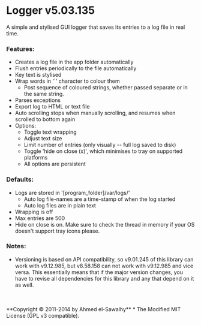 Logger v5.03.135
================

A simple and stylised GUI logger that saves its entries to a log file in real time.

### Features:

  + Creates a log file in the app folder automatically
  + Flush entries periodically to the file automatically
  + Key text is stylised
  + Wrap words in '`' character to colour them
	+ Post sequence of coloured strings, whether passed separate or in the same string.
  + Parses exceptions
  + Export log to HTML or text file
  + Auto scrolling stops when manually scrolling, and resumes when scrolled to bottom again
  + Options:
	+ Toggle text wrapping
	+ Adjust text size
	+ Limit number of entries (only visually -- full log saved to disk)
	+ Toggle 'hide on close (x)', which minimises to tray on supported platforms
	+ All options are persistent

### Defaults:

  + Logs are stored in '[program_folder]/var/logs/'
	+ Auto log file-names are a time-stamp of when the log started
	+ Auto log files are in plain text
  + Wrapping is off
  + Max entries are 500
  + Hide on close is on. Make sure to check the thread in memory if your OS doesn't support tray icons please.

### Notes:

  + Versioning is based on API compatibility, so v9.01.245 of this library can work with v9.12.985, but v8.58.158 can not work with v9.12.985 and vice versa. This essentially means that if the major version changes, you have to revise all dependencies for this library and any that depend on it as well.


<br>
<br>
**Copyright &copy; 2011-2014 by Ahmed el-Sawalhy**
 * The Modified MIT License (GPL v3 compatible).
